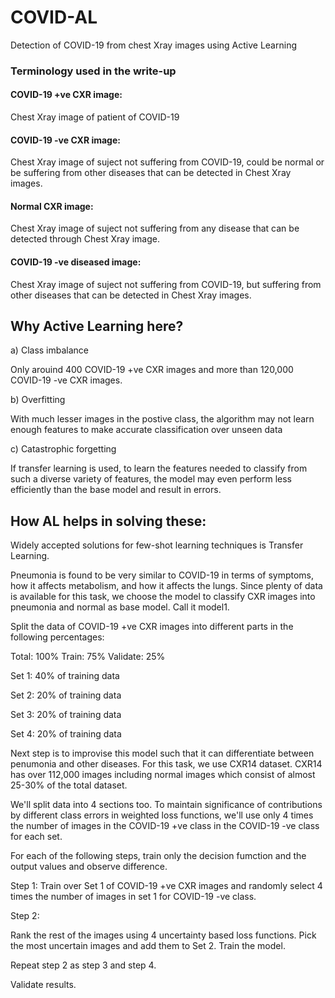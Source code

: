 # COVID-AL
Detection of COVID-19 from chest Xray images using Active Learning

### Terminology used in the write-up

#### COVID-19 +ve CXR image: 
Chest Xray image of patient of COVID-19
#### COVID-19 -ve CXR image: 
Chest Xray image of suject not suffering from COVID-19, could be normal or be suffering from other diseases that can be detected in Chest Xray images.
#### Normal CXR image: 
Chest Xray image of suject not suffering from any disease that can be detected through Chest Xray image.
#### COVID-19 -ve diseased image:
Chest Xray image of suject not suffering from COVID-19, but suffering from other diseases that can be detected in Chest Xray images.

## Why Active Learning here?

a) Class imbalance

Only arouind 400 COVID-19 +ve CXR images and more than 120,000 COVID-19 -ve CXR images. 

b) Overfitting

With much lesser images in the postive class, the algorithm may not learn enough features to make accurate classification over unseen data

c) Catastrophic forgetting

If transfer learning is used, to learn the features needed to classify from such a diverse variety of features, the model may even perform less efficiently than the base model and result in errors.

## How AL helps in solving these:

Widely accepted solutions for few-shot learning techniques is Transfer Learning.

Pneumonia is found to be very similar to COVID-19 in terms of symptoms, how it affects metabolism, and how it affects the lungs. Since plenty of data is available for this task, we choose the model to classify CXR images into pneumonia and normal as base model. Call it model1.

Split the data of COVID-19 +ve CXR images into different parts in the following percentages:

Total: 100%
Train: 75%
Validate: 25%

Set 1:
40% of training data 

Set 2:
20% of training data 

Set 3:
20% of training data 

Set 4:
20% of training data 

Next step is to improvise this model such that it can differentiate between penumonia and other diseases. For this task, we use CXR14 dataset. CXR14 has over 112,000 images including normal images which consist of almost 25-30% of the total dataset. 

We'll split data into 4 sections too. To maintain significance of contributions by different class errors in weighted loss functions, we'll use only 4 times the number of images in the COVID-19 +ve class in the COVID-19 -ve class for each set.

For each of the following steps, train only the decision fumction and the output values and observe difference.

Step 1: Train over Set 1 of COVID-19 +ve CXR images and randomly select 4 times the number of images in set 1 for COVID-19 -ve class. 

Step 2: 

Rank the rest of the images using 4 uncertainty based loss functions. Pick the most uncertain images
and add them to Set 2. Train the model.

Repeat step 2 as step 3 and step 4.

Validate results.

